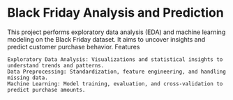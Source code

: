 # Black Friday Analysis and Prediction

This project performs exploratory data analysis (EDA) and machine learning modeling on the Black Friday dataset. It aims to uncover insights and predict customer purchase behavior.
Features

    Exploratory Data Analysis: Visualizations and statistical insights to understand trends and patterns.
    Data Preprocessing: Standardization, feature engineering, and handling missing data.
    Machine Learning: Model training, evaluation, and cross-validation to predict purchase amounts.
